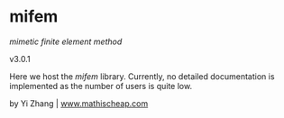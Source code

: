 # mifem
*mimetic finite element method*

v3.0.1

Here we host the *mifem* library. Currently, no detailed documentation
is implemented as the number of users is quite low. 

by Yi Zhang | www.mathischeap.com
